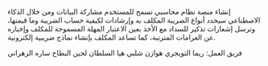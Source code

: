 إنشاء منصة نظام محاسبي تسمح للمستخدم مشاركة البيانات ومن خلال الذكاء الاصطناعي سيحدد أنواع الضريبة المكلف به وإرشادات لكيفية حساب الضريبة وما قيمتها، وترسل إشعارات تذكير للسداد مع الأخذ بعين الاعتبار المهلة المسموحة للمكلف وإخباره عن الغرامات المترتبة، كما تساعد المكلف بإنشاء نماذج ضريبية إلكترونية.

فريق العمل:
ريما التويجري 
هوازن شلبي
هيا السلطان 
لجين  البطاح 
ساره الزهراني 
